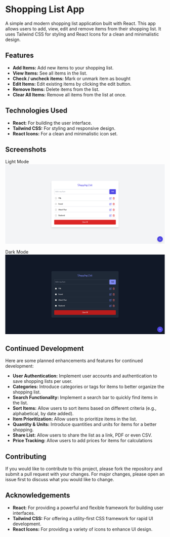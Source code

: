 # Shopping List App

A simple and modern shopping list application built with React. This app allows users to add, view, edit and remove items from their shopping list. It uses Tailwind CSS for styling and React Icons for a clean and minimalistic design.

## Features

- **Add Items:** Add new items to your shopping list.
- **View Items:** See all items in the list.
- **Check / uncheck items:** Mark or unmark item as bought
- **Edit Items:** Edit existing items by clicking the edit button.
- **Remove Items:** Delete items from the list.
- **Clear All Items:** Remove all items from the list at once.

## Technologies Used

- **React:** For building the user interface.
- **Tailwind CSS:** For styling and responsive design.
- **React Icons:** For a clean and minimalistic icon set.

## Screenshots
Light Mode
![light mode screenshot](/screenshots/FireShot%20Capture%20003%20-%20Shopping%20List%20-%20localhost.png)

Dark Mode
![dark mode screenshot](/screenshots/FireShot%20Capture%20002%20-%20Shopping%20List%20-%20localhost.png)

## Continued Development

Here are some planned enhancements and features for continued development:

- **User Authentication:** Implement user accounts and authentication to save shopping lists per user.
- **Categories:** Introduce categories or tags for items to better organize the shopping list.
- **Search Functionality:** Implement a search bar to quickly find items in the list.
- **Sort Items:** Allow users to sort items based on different criteria (e.g., alphabetical, by date added).
- **Item Prioritization:** Allow users to prioritize items in the list.
- **Quantity & Units:** Introduce quantities and units for items for a better shopping.
- **Share List:** Allow users to share the list as a link, PDF or even CSV.
- **Price Tracking:** Allow users to add prices for items for calculations 

## Contributing

If you would like to contribute to this project, please fork the repository and submit a pull request with your changes. For major changes, please open an issue first to discuss what you would like to change.

## Acknowledgements

- **React:** For providing a powerful and flexible framework for building user interfaces.
- **Tailwind CSS:** For offering a utility-first CSS framework for rapid UI development.
- **React Icons:** For providing a variety of icons to enhance UI design.